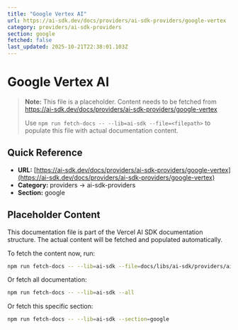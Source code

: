 ```yaml
---
title: "Google Vertex AI"
url: https://ai-sdk.dev/docs/providers/ai-sdk-providers/google-vertex
category: providers/ai-sdk-providers
section: google
fetched: false
last_updated: 2025-10-21T22:38:01.103Z
---
```


# Google Vertex AI

> **Note:** This file is a placeholder. Content needs to be fetched from https://ai-sdk.dev/docs/providers/ai-sdk-providers/google-vertex
>
> Use `npm run fetch-docs -- --lib=ai-sdk --file=<filepath>` to populate this file with actual documentation content.

## Quick Reference

- **URL:** [https://ai-sdk.dev/docs/providers/ai-sdk-providers/google-vertex](https://ai-sdk.dev/docs/providers/ai-sdk-providers/google-vertex)
- **Category:** providers → ai-sdk-providers
- **Section:** google

## Placeholder Content

This documentation file is part of the Vercel AI SDK documentation structure.
The actual content will be fetched and populated automatically.

To fetch the content now, run:

```bash
npm run fetch-docs -- --lib=ai-sdk --file=docs/libs/ai-sdk/providers/ai-sdk-providers/google-vertex.md
```

Or fetch all documentation:

```bash
npm run fetch-docs -- --lib=ai-sdk --all
```

Or fetch this specific section:

```bash
npm run fetch-docs -- --lib=ai-sdk --section=google
```
